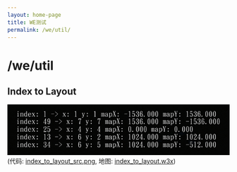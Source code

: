 ```yaml
---
layout: home-page
title: WE测试
permalink: /we/util/
---
```


# /we/util

## Index to Layout

![index_to_layout](/assets/img/we/util/index_to_layout.png)  
(代码: [index_to_layout_src.png](/assets/img/we/util/index_to_layout_src.png), 地图: [index_to_layout.w3x](/assets/files/we/util/index_to_layout.w3x))
